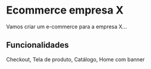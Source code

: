 # Ecommerce empresa X

Vamos criar um e-commerce para a empresa X...

## Funcionalidades

Checkout, Tela de produto, Catálogo, Home com banner
